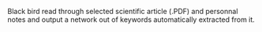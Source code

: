 Black bird read through selected scientific article (.PDF) and personnal notes and output a network out of keywords automatically extracted from it.
